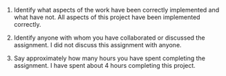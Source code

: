 1. Identify what aspects of the work have been correctly implemented and what have not.
All aspects of this project have been implemented correctly.

2. Identify anyone with whom you have collaborated or discussed the assignment.
I did not discuss this assignment with anyone.

3. Say approximately how many hours you have spent completing the assignment.
I have spent about 4 hours completing this project.
